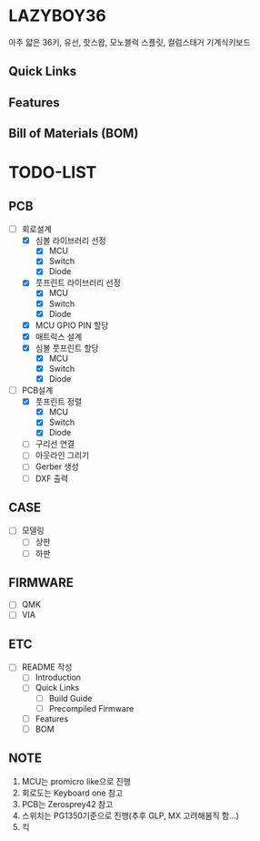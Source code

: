 # LAZYBOY36

아주 얇은 36키, 유선, 핫스왑, 모노블럭 스플릿, 컬럼스태거 기계식키보드

## Quick Links

## Features

## Bill of Materials (BOM)

# TODO-LIST

## PCB

-   [ ] 회로설계
    -   [x] 심볼 라이브러리 선정
        -   [x] MCU
        -   [x] Switch
        -   [x] Diode
    -   [x] 풋프린트 라이브러리 선정 
        -   [x] MCU
        -   [x] Switch
        -   [x] Diode
    -   [x] MCU GPIO PIN 할당
    -   [x] 매트릭스 설계
    -   [x] 심볼 풋프린트 할당
        -   [x] MCU
        -   [x] Switch
        -   [x] Diode
-   [ ] PCB설계
    -   [x] 풋프린트 정렬
        -   [x] MCU
        -   [x] Switch
        -   [x] Diode
    -   [ ] 구리선 연결
    -   [ ] 아웃라인 그리기
    -   [ ] Gerber 생성
    -   [ ] DXF 출력

## CASE

-   [ ] 모델링
    -   [ ] 상판
    -   [ ] 하판

## FIRMWARE

-   [ ] QMK
-   [ ] VIA

## ETC

-   [ ] README 작성
    -   [ ] Introduction
    -   [ ] Quick Links
        -   [ ] Build Guide
        -   [ ] Precompiled Firmware
    -   [ ] Features
    -   [ ] BOM

## NOTE
1. MCU는 promicro like으로 진행
2. 회로도는 Keyboard one 참고
3. PCB는 Zerosprey42 참고
4. 스위치는 PG1350기준으로 진행(추후 GLP, MX 고려해봄직 함...)
5. 킥